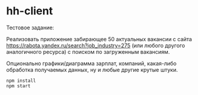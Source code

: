 # hh-client
Тестовое задание:

Реализовать приложение забирающее 50 актуальных вакансии с сайта https://rabota.yandex.ru/search?job_industry=275 (или любого другого аналогичного ресурса) с поиском по загруженным вакансиям.

Опционально графики/диаграмма зарплат, компаний, какая-либо обработка получаемых данных, ну и любые другие крутые штуки.
```
npm install
npm start
```
